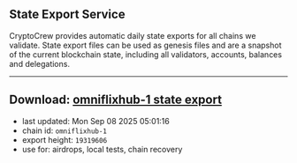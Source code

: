 ## State Export Service
CryptoCrew provides automatic daily state exports for all chains we validate. State export files can be used as genesis files and are a snapshot of the current blockchain state, including all validators, accounts, balances and delegations.

---
**Download: [omniflixhub-1 state export](https://dl-eu2.ccvalidators.com/SERVICE/omniflixhub/omniflixhub-1_export_19319606.json)**
---

- last updated: Mon Sep 08 2025 05:01:16
- chain id: `omniflixhub-1`
- export height: `19319606`
- use for: airdrops, local tests, chain recovery
